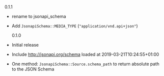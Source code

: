 #

0.1.1

- rename to jsonapi_schema
- Add `JsonapiSchema::MEDIA_TYPE` (`"application/vnd.api+json"`)

  0.1.0

- Initial release
- Include http://jsonapi.org/schema loaded at 2019-03-21T10:24:55+01:00
- One method: `JsonapiSchema::Source.schema_path` to return absolute path to the JSON Schema
